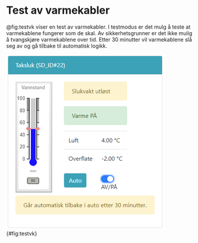# Test av varmekabler

@fig:testvk viser en test av varmekabler. I testmodus er det mulg å teste at varmekablene fungerer som de skal. Av sikkerhetsgrunner er det ikke mulig å tvangskjøre varmekablene over tid. Etter 30 minutter vil varmekablene slå seg av og gå tilbake til automatisk logikk.

![Test av varmekabler](testvk.png){#fig:testvk}
